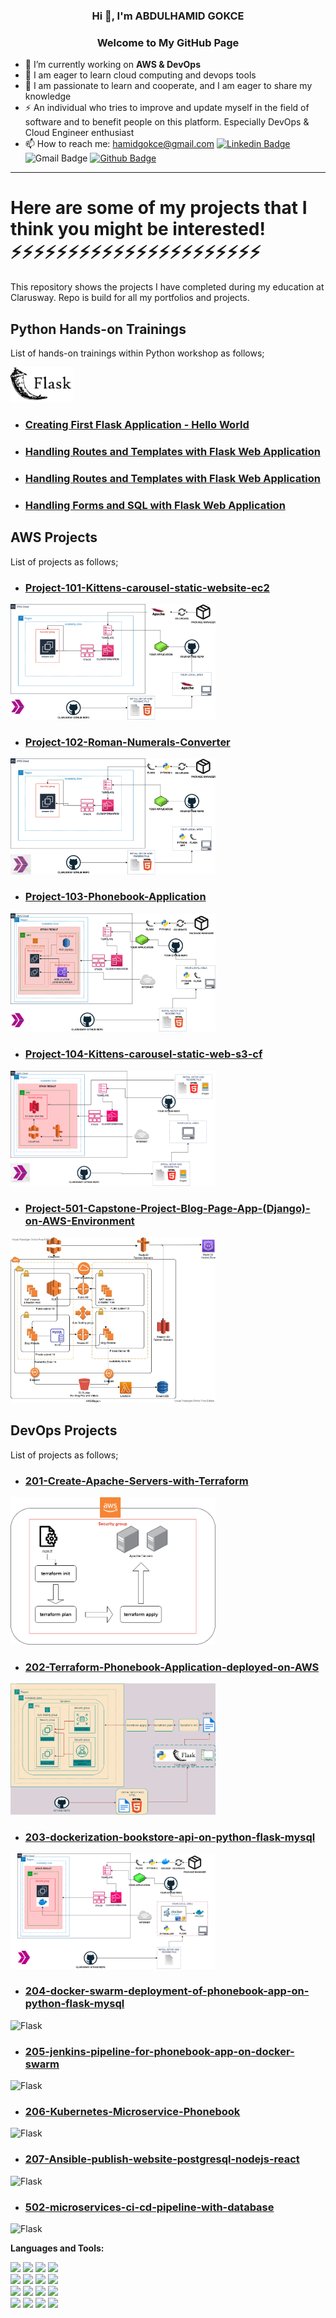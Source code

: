 <h3 align="center">Hi 👋, I'm ABDULHAMID GOKCE</h3>
<h3 align="center">Welcome to My GitHub Page</h3>

- 🔭 I’m currently working on **AWS & DevOps**
- 🌱 I am eager to learn cloud computing and devops tools
- 💬 I am passionate to learn and cooperate, and I am eager to share my knowledge
- ⚡ An individual who tries to improve and update myself in the field of software and to benefit people on this platform. Especially DevOps & Cloud Engineer enthusiast
- 📫 How to reach me: hamidgokce@gmail.com
[![Linkedin Badge](https://img.shields.io/badge/-Linkedin-757575?style=flat-quare&labelColor=757575&logo=Linkedin&logoColor=white&link=link)](https://www.linkedin.com/in/abdulhamid-gokce/) ![Gmail Badge](https://img.shields.io/badge/-Gmail-FF9800?style=flat-quare&labelColor=FF9800&logo=Gmail&logoColor=white&link=link) [![Github Badge](https://img.shields.io/badge/-Github-000?style=quare&labelColor=000&logo=Github&logoColor=white&link=link)](https://github.com/hamidgokce) 



 <hr>
 


# Here are some of my projects that I think you might be interested!         ⚡⚡⚡⚡⚡⚡⚡⚡⚡⚡⚡⚡⚡⚡⚡⚡⚡⚡⚡⚡⚡⚡ 

This repository shows the projects I have completed during my education at Clarusway. Repo is build for all my portfolios and projects.

## Python Hands-on Trainings

List of hands-on trainings within Python workshop as follows;

<img src="https://github.com/hamidgokce/COURSE-PROJECTS--AWS-DEVOPS/blob/main/AWS/Portfolio/flask-01-02-hello-world-app-Jinja-Template/flask.png" width="20%">

- ### [Creating First Flask Application - Hello World](https://github.com/hamidgokce/COURSE-PROJECTS--AWS-DEVOPS/blob/main/AWS/Portfolio/flask-01-02-hello-world-app-Jinja-Template/README.md)

- ### [Handling Routes and Templates with Flask Web Application](https://github.com/hamidgokce/COURSE-PROJECTS--AWS-DEVOPS/blob/main/AWS/Portfolio/flask-03-handling-routes-and-if-for/README.md)

- ### [Handling Routes and Templates with Flask Web Application](https://github.com/hamidgokce/COURSE-PROJECTS--AWS-DEVOPS/blob/main/AWS/Portfolio/flask-04-handling-forms-POST-GET-Methods/README.md)

- ### [Handling Forms and SQL with Flask Web Application](https://github.com/hamidgokce/COURSE-PROJECTS--AWS-DEVOPS/blob/main/AWS/Portfolio/flask-05-Handling-SQL-with-Flask-Web-Application/README.md)

## AWS Projects

List of projects as follows;

- ### [Project-101-Kittens-carousel-static-website-ec2](https://github.com/hamidgokce/COURSE-PROJECTS--AWS-DEVOPS/blob/main/AWS/Project-101-Kittens-carousel-static-website-ec2/README.md)

<!--![Pro_Project_101.png](./AWS/Project-101-Kittens-carousel-static-website-ec2/Pro_Project_101.png)-->
<img src="https://github.com/hamidgokce/COURSE-PROJECTS--AWS-DEVOPS/blob/main/AWS/Project-101-Kittens-carousel-static-website-ec2/Pro_Project_101.png" width="65%">

- ### [Project-102-Roman-Numerals-Converter](https://github.com/hamidgokce/COURSE-PROJECTS--AWS-DEVOPS/blob/main/AWS/Project-102-Roman-Numerals-Converter/README.md)

<!--![Project_001.png](./AWS/Project-102-Roman-Numerals-Converter/Project_001.png)-->
<img src="https://github.com/hamidgokce/COURSE-PROJECTS--AWS-DEVOPS/blob/main/AWS/Project-102-Roman-Numerals-Converter/Project_001.png" width="65%">

- ### [Project-103-Phonebook-Application](https://github.com/hamidgokce/COURSE-PROJECTS--AWS-DEVOPS/blob/main/AWS/Project-103-Phonebook-Application/README.md)

<!--![003_phonebook.png](./AWS/Project-103-Phonebook-Application/003_phonebook.png)-->
<img src="https://github.com/hamidgokce/COURSE-PROJECTS--AWS-DEVOPS/blob/main/AWS/Project-103-Phonebook-Application/003_phonebook.png" width="65%">

- ### [Project-104-Kittens-carousel-static-web-s3-cf](https://github.com/hamidgokce/COURSE-PROJECTS--AWS-DEVOPS/blob/main/AWS/Project-104-Kittens-carousel-static-web-s3-cf/README.md)

<!--![Project_006.png](./AWS/Project-104-Kittens-carousel-static-web-s3-cf/Project_006.png)-->
<img src="https://github.com/hamidgokce/COURSE-PROJECTS--AWS-DEVOPS/blob/main/AWS/Project-104-Kittens-carousel-static-web-s3-cf/Project_006.png" width="65%">

- ### [Project-501-Capstone-Project-Blog-Page-App-(Django)-on-AWS-Environment](https://github.com/hamidgokce/COURSE-PROJECTS--AWS-DEVOPS/blob/main/AWS/Project-501-Capstone-Project-Blog-Page-App-(Django)-on-AWS-Environment/README.md)

<!--![capstone.jpg](./AWS/Project-501-Capstone-Project-Blog-Page-App-(Django)-on-AWS-Environment/capstone.jpg)-->
<img src="https://github.com/hamidgokce/COURSE-PROJECTS--AWS-DEVOPS/blob/main/AWS/Project-501-Capstone-Project-Blog-Page-App-(Django)-on-AWS-Environment/capstone.jpg" width="65%">


## DevOps Projects

List of projects as follows;

- ### [201-Create-Apache-Servers-with-Terraform](https://github.com/hamidgokce/COURSE-PROJECTS--AWS-DEVOPS/blob/main/DevOps/201-Create-Apache-Servers-with-Terraform/README.md)

<!--![tf-draw.png](./DevOps/201-Create-Apache-Servers-with-Terraform/tf-draw.png)-->
<img src="https://github.com/hamidgokce/COURSE-PROJECTS--AWS-DEVOPS/blob/main/DevOps/201-Create-Apache-Servers-with-Terraform/tf-draw.png" width="65%">

- ### [202-Terraform-Phonebook-Application-deployed-on-AWS](https://github.com/hamidgokce/COURSE-PROJECTS--AWS-DEVOPS/blob/main/DevOps/202-Terraform-Phonebook-Application-deployed-on-AWS/README.md)

<!--![tf-phonebook.png](./DevOps/202-Terraform-Phonebook-Application-deployed-on-AWS/tf-phonebook.png)-->
<img src="https://github.com/hamidgokce/COURSE-PROJECTS--AWS-DEVOPS/blob/main/DevOps/202-Terraform-Phonebook-Application-deployed-on-AWS/tf-phonebook.png" width="65%">

- ### [203-dockerization-bookstore-api-on-python-flask-mysql](https://github.com/hamidgokce/COURSE-PROJECTS--AWS-DEVOPS/blob/main/DevOps/203-dockerization-bookstore-api-on-python-flask-mysql/README.md)

<!--![tf-phonebook.png](./DevOps/202-Terraform-Phonebook-Application-deployed-on-AWS/tf-phonebook.png)-->
<img src="https://github.com/hamidgokce/COURSE-PROJECTS--AWS-DEVOPS/blob/main/DevOps/203-dockerization-bookstore-api-on-python-flask-mysql/203-bookstore-api.png" width="65%">

- ### [204-docker-swarm-deployment-of-phonebook-app-on-python-flask-mysql]()

![Flask](./AWS/Portfolio/flask-01-02-hello-world-app-Jinja-Template/flask.png)

- ### [205-jenkins-pipeline-for-phonebook-app-on-docker-swarm]()

![Flask](./AWS/Portfolio/flask-01-02-hello-world-app-Jinja-Template/flask.png)

- ### [206-Kubernetes-Microservice-Phonebook]()

![Flask](./AWS/Portfolio/flask-01-02-hello-world-app-Jinja-Template/flask.png)

- ### [207-Ansible-publish-website-postgresql-nodejs-react]()

![Flask](./AWS/Portfolio/flask-01-02-hello-world-app-Jinja-Template/flask.png)

- ### [502-microservices-ci-cd-pipeline-with-database]()

![Flask](./AWS/Portfolio/flask-01-02-hello-world-app-Jinja-Template/flask.png)



 **Languages and Tools:**
 
 <p>
  <code><img width="13%" src="https://www.vectorlogo.zone/logos/python/python-ar21.svg"></code>
  <code><img width="13%" src="https://www.vectorlogo.zone/logos/amazon_aws/amazon_aws-ar21.svg"></code>
  <code><img width="13%" src="https://www.vectorlogo.zone/logos/docker/docker-ar21.svg"></code>
  <code><img width="13%" src="https://www.vectorlogo.zone/logos/kubernetes/kubernetes-ar21.svg"></code>
  <br />
  <code><img width="13%" src="https://www.vectorlogo.zone/logos/jenkins/jenkins-ar21.svg"></code>
  <code><img width="13%" src="https://www.vectorlogo.zone/logos/ansible/ansible-ar21.svg"></code>
  <code><img width="13%" src="https://www.vectorlogo.zone/logos/terraformio/terraformio-ar21.svg"></code>
  <code><img width="13%" src="https://www.vectorlogo.zone/logos/chefio/chefio-ar21.svg"></code>
  <br />
  <code><img width="13%" src="https://www.vectorlogo.zone/logos/puppet/puppet-ar21.svg"></code>
  <code><img width="13%" src="https://www.vectorlogo.zone/logos/git-scm/git-scm-ar21.svg"></code>
  <code><img width="13%" src="https://www.vectorlogo.zone/logos/jupyter/jupyter-ar21.svg"></code>
  <code><img width="13%" src="https://www.vectorlogo.zone/logos/github/github-ar21.svg"></code>
  <br />
  <code><img width="13%" src="https://www.vectorlogo.zone/logos/mysql/mysql-ar21.svg"></code>
  <code><img width="13%" src="https://www.vectorlogo.zone/logos/postgresql/postgresql-ar21.svg"></code>
  <code><img width="13%" src="https://www.vectorlogo.zone/logos/mongodb/mongodb-ar21.svg"></code>
  <code><img width="13%" src="https://www.vectorlogo.zone/logos/redis/redis-ar21.svg"></code>
   <br />
</p>




